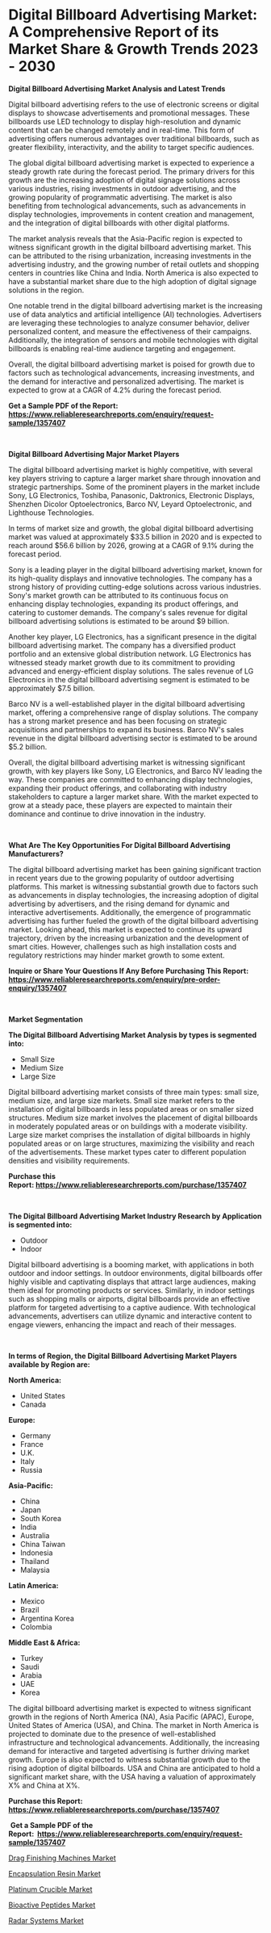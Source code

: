 <p><h1>Digital Billboard Advertising Market: A Comprehensive Report of its Market Share & Growth Trends 2023 - 2030</h1></p><p><strong>Digital Billboard Advertising Market Analysis and Latest Trends</strong></p>
<p><p>Digital billboard advertising refers to the use of electronic screens or digital displays to showcase advertisements and promotional messages. These billboards use LED technology to display high-resolution and dynamic content that can be changed remotely and in real-time. This form of advertising offers numerous advantages over traditional billboards, such as greater flexibility, interactivity, and the ability to target specific audiences.</p><p>The global digital billboard advertising market is expected to experience a steady growth rate during the forecast period. The primary drivers for this growth are the increasing adoption of digital signage solutions across various industries, rising investments in outdoor advertising, and the growing popularity of programmatic advertising. The market is also benefiting from technological advancements, such as advancements in display technologies, improvements in content creation and management, and the integration of digital billboards with other digital platforms.</p><p>The market analysis reveals that the Asia-Pacific region is expected to witness significant growth in the digital billboard advertising market. This can be attributed to the rising urbanization, increasing investments in the advertising industry, and the growing number of retail outlets and shopping centers in countries like China and India. North America is also expected to have a substantial market share due to the high adoption of digital signage solutions in the region.</p><p>One notable trend in the digital billboard advertising market is the increasing use of data analytics and artificial intelligence (AI) technologies. Advertisers are leveraging these technologies to analyze consumer behavior, deliver personalized content, and measure the effectiveness of their campaigns. Additionally, the integration of sensors and mobile technologies with digital billboards is enabling real-time audience targeting and engagement.</p><p>Overall, the digital billboard advertising market is poised for growth due to factors such as technological advancements, increasing investments, and the demand for interactive and personalized advertising. The market is expected to grow at a CAGR of 4.2% during the forecast period.</p></p>
<p><strong>Get a Sample PDF of the Report:&nbsp; <a href="https://www.reliableresearchreports.com/enquiry/request-sample/1357407">https://www.reliableresearchreports.com/enquiry/request-sample/1357407</a></strong></p>
<p>&nbsp;</p>
<p><strong>Digital Billboard Advertising Major Market Players</strong></p>
<p><p>The digital billboard advertising market is highly competitive, with several key players striving to capture a larger market share through innovation and strategic partnerships. Some of the prominent players in the market include Sony, LG Electronics, Toshiba, Panasonic, Daktronics, Electronic Displays, Shenzhen Dicolor Optoelectronics, Barco NV, Leyard Optoelectronic, and Lighthouse Technologies.</p><p>In terms of market size and growth, the global digital billboard advertising market was valued at approximately $33.5 billion in 2020 and is expected to reach around $56.6 billion by 2026, growing at a CAGR of 9.1% during the forecast period.</p><p>Sony is a leading player in the digital billboard advertising market, known for its high-quality displays and innovative technologies. The company has a strong history of providing cutting-edge solutions across various industries. Sony's market growth can be attributed to its continuous focus on enhancing display technologies, expanding its product offerings, and catering to customer demands. The company's sales revenue for digital billboard advertising solutions is estimated to be around $9 billion.</p><p>Another key player, LG Electronics, has a significant presence in the digital billboard advertising market. The company has a diversified product portfolio and an extensive global distribution network. LG Electronics has witnessed steady market growth due to its commitment to providing advanced and energy-efficient display solutions. The sales revenue of LG Electronics in the digital billboard advertising segment is estimated to be approximately $7.5 billion.</p><p>Barco NV is a well-established player in the digital billboard advertising market, offering a comprehensive range of display solutions. The company has a strong market presence and has been focusing on strategic acquisitions and partnerships to expand its business. Barco NV's sales revenue in the digital billboard advertising sector is estimated to be around $5.2 billion.</p><p>Overall, the digital billboard advertising market is witnessing significant growth, with key players like Sony, LG Electronics, and Barco NV leading the way. These companies are committed to enhancing display technologies, expanding their product offerings, and collaborating with industry stakeholders to capture a larger market share. With the market expected to grow at a steady pace, these players are expected to maintain their dominance and continue to drive innovation in the industry.</p></p>
<p>&nbsp;</p>
<p><strong>What Are The Key Opportunities For Digital Billboard Advertising Manufacturers?</strong></p>
<p><p>The digital billboard advertising market has been gaining significant traction in recent years due to the growing popularity of outdoor advertising platforms. This market is witnessing substantial growth due to factors such as advancements in display technologies, the increasing adoption of digital advertising by advertisers, and the rising demand for dynamic and interactive advertisements. Additionally, the emergence of programmatic advertising has further fueled the growth of the digital billboard advertising market. Looking ahead, this market is expected to continue its upward trajectory, driven by the increasing urbanization and the development of smart cities. However, challenges such as high installation costs and regulatory restrictions may hinder market growth to some extent.</p></p>
<p><strong>Inquire or Share Your Questions If Any Before Purchasing This Report: <a href="https://www.reliableresearchreports.com/enquiry/pre-order-enquiry/1357407">https://www.reliableresearchreports.com/enquiry/pre-order-enquiry/1357407</a></strong></p>
<p>&nbsp;</p>
<p><strong>Market Segmentation</strong></p>
<p><strong>The Digital Billboard Advertising Market Analysis by types is segmented into:</strong></p>
<p><ul><li>Small Size</li><li>Medium Size</li><li>Large Size</li></ul></p>
<p><p>Digital billboard advertising market consists of three main types: small size, medium size, and large size markets. Small size market refers to the installation of digital billboards in less populated areas or on smaller sized structures. Medium size market involves the placement of digital billboards in moderately populated areas or on buildings with a moderate visibility. Large size market comprises the installation of digital billboards in highly populated areas or on large structures, maximizing the visibility and reach of the advertisements. These market types cater to different population densities and visibility requirements.</p></p>
<p><strong>Purchase this Report:&nbsp;<a href="https://www.reliableresearchreports.com/purchase/1357407">https://www.reliableresearchreports.com/purchase/1357407</a></strong></p>
<p>&nbsp;</p>
<p><strong>The Digital Billboard Advertising Market Industry Research by Application is segmented into:</strong></p>
<p><ul><li>Outdoor</li><li>Indoor</li></ul></p>
<p><p>Digital billboard advertising is a booming market, with applications in both outdoor and indoor settings. In outdoor environments, digital billboards offer highly visible and captivating displays that attract large audiences, making them ideal for promoting products or services. Similarly, in indoor settings such as shopping malls or airports, digital billboards provide an effective platform for targeted advertising to a captive audience. With technological advancements, advertisers can utilize dynamic and interactive content to engage viewers, enhancing the impact and reach of their messages.</p></p>
<p>&nbsp;</p>
<p><strong>In terms of Region, the Digital Billboard Advertising Market Players available by Region are:</strong></p>
<p>
    <p> <strong> North America: </strong>
        <ul>
            <li>United States</li>
            <li>Canada</li>
        </ul>
        </p> 
    <p> <strong> Europe: </strong>
        <ul>
            <li>Germany</li>
            <li>France</li>
            <li>U.K.</li>
            <li>Italy</li>
            <li>Russia</li>
        </ul>
        </p> 
    <p> <strong> Asia-Pacific: </strong>
        <ul>
            <li>China</li>
            <li>Japan</li>
            <li>South Korea</li>
            <li>India</li>
            <li>Australia</li>
            <li>China Taiwan</li>
            <li>Indonesia</li>
            <li>Thailand</li>
            <li>Malaysia</li>
        </ul>
        </p> 
    <p> <strong> Latin America: </strong>
        <ul>
            <li>Mexico</li>
            <li>Brazil</li>
            <li>Argentina Korea</li>
            <li>Colombia</li>
        </ul>
        </p> 
    <p> <strong> Middle East & Africa: </strong>
        <ul>
            <li>Turkey</li>
            <li>Saudi</li>
            <li>Arabia</li>
            <li>UAE</li>
            <li>Korea</li>
        </ul>
    </p>
    </p>
<p><p>The digital billboard advertising market is expected to witness significant growth in the regions of North America (NA), Asia Pacific (APAC), Europe, United States of America (USA), and China. The market in North America is projected to dominate due to the presence of well-established infrastructure and technological advancements. Additionally, the increasing demand for interactive and targeted advertising is further driving market growth. Europe is also expected to witness substantial growth due to the rising adoption of digital billboards. USA and China are anticipated to hold a significant market share, with the USA having a valuation of approximately X% and China at X%.</p></p>
<p><strong>Purchase this Report: <a href="https://www.reliableresearchreports.com/purchase/1357407">https://www.reliableresearchreports.com/purchase/1357407</a></strong></p>
<p>&nbsp;<strong>Get a Sample PDF of the Report:&nbsp;&nbsp;<a href="https://www.reliableresearchreports.com/enquiry/request-sample/1357407">https://www.reliableresearchreports.com/enquiry/request-sample/1357407</a></strong></p>
<p><strong></strong></p>
<p><p><a href="https://medium.com/@morgancrist1926/drag-finishing-machines-market-competitive-analysis-market-trends-and-forecast-to-2030-96166e66221a">Drag Finishing Machines Market</a></p><p><a href="https://github.com/grishafomin4852/Market-Research-Report-List-1/blob/main/encapsulation-resin-market.md">Encapsulation Resin Market</a></p><p><a href="https://medium.com/@kaelapaucek/platinum-crucible-market-analysis-its-cagr-market-segmentation-and-global-industry-overview-494b6f59bc0c">Platinum Crucible Market</a></p><p><a href="https://github.com/abbypearson7765/Market-Research-Report-List-1/blob/main/bioactive-peptides-market.md">Bioactive Peptides Market</a></p><p><a href="https://medium.com/@enostillman2023/radar-systems-market-trends-and-market-analysis-forecasted-for-period-2023-2030-90315e966dca">Radar Systems Market</a></p></p>